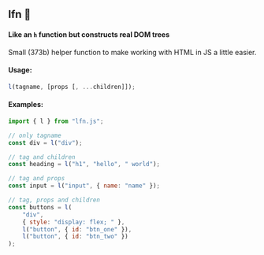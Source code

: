 ## lfn :elephant:

#### Like an `h` function but constructs real DOM trees

Small (373b) helper function to make working with HTML in JS a little easier.

#### Usage:

```js
l(tagname, [props [, ...children]]);
```

#### Examples:

```js
import { l } from "lfn.js";

// only tagname
const div = l("div");

// tag and children
const heading = l("h1", "hello", " world");

// tag and props
const input = l("input", { name: "name" });

// tag, props and children
const buttons = l(
	"div",
	{ style: "display: flex; " },
	l("button", { id: "btn_one" }),
	l("button", { id: "btn_two" })
);
```
